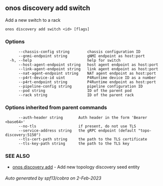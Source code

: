 <!--
SPDX-FileCopyrightText: 2019-present Open Networking Foundation <info@opennetworking.org>

SPDX-License-Identifier: Apache-2.0
-->

## onos discovery add switch

Add a new switch to a rack

```
onos discovery add switch <id> [flags]
```

### Options

```
      --chassis-config string        chassis configuration ID
      --gnmi-endpoint string         gNMI endpoint as host:port
  -h, --help                         help for switch
      --host-agent-endpoint string   host agent endpoint as host:port
      --link-agent-endpoint string   link agent endpoint as host:port
      --nat-agent-endpoint string    NAT agent endpoint as host:port
      --p4rt-device-id uint          P4Runtime device ID as a number
      --p4rt-endpoint string         P4Runtime endpoint as host:port
      --pipeline-config string       pipeline configuration ID
      --pod string                   ID of the parent pod
      --rack string                  ID of the parent rack
```

### Options inherited from parent commands

```
      --auth-header string       Auth header in the form 'Bearer <base64>'
      --no-tls                   if present, do not use TLS
      --service-address string   the gRPC endpoint (default "topo-discovery:5150")
      --tls-cert-path string     the path to the TLS certificate
      --tls-key-path string      the path to the TLS key
```

### SEE ALSO

* [onos discovery add](onos_discovery_add.md)	 - Add new topology discovery seed entity

###### Auto generated by spf13/cobra on 2-Feb-2023
